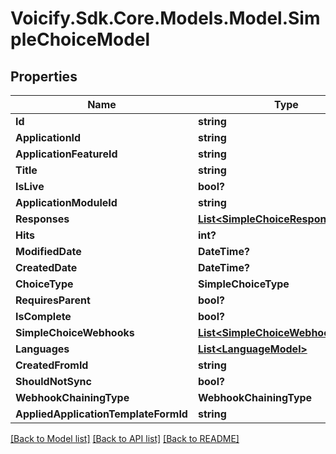 # Voicify.Sdk.Core.Models.Model.SimpleChoiceModel
## Properties

Name | Type | Description | Notes
------------ | ------------- | ------------- | -------------
**Id** | **string** |  | [optional] 
**ApplicationId** | **string** |  | [optional] 
**ApplicationFeatureId** | **string** |  | [optional] 
**Title** | **string** |  | [optional] 
**IsLive** | **bool?** |  | [optional] 
**ApplicationModuleId** | **string** |  | [optional] 
**Responses** | [**List&lt;SimpleChoiceResponseModel&gt;**](SimpleChoiceResponseModel.md) |  | [optional] 
**Hits** | **int?** |  | [optional] 
**ModifiedDate** | **DateTime?** |  | [optional] 
**CreatedDate** | **DateTime?** |  | [optional] 
**ChoiceType** | **SimpleChoiceType** |  | [optional] 
**RequiresParent** | **bool?** |  | [optional] 
**IsComplete** | **bool?** |  | [optional] 
**SimpleChoiceWebhooks** | [**List&lt;SimpleChoiceWebhookModel&gt;**](SimpleChoiceWebhookModel.md) |  | [optional] 
**Languages** | [**List&lt;LanguageModel&gt;**](LanguageModel.md) |  | [optional] 
**CreatedFromId** | **string** |  | [optional] 
**ShouldNotSync** | **bool?** |  | [optional] 
**WebhookChainingType** | **WebhookChainingType** |  | [optional] 
**AppliedApplicationTemplateFormId** | **string** |  | [optional] 

[[Back to Model list]](../README.md#documentation-for-models) [[Back to API list]](../README.md#documentation-for-api-endpoints) [[Back to README]](../README.md)


